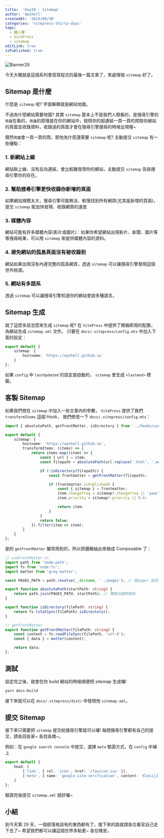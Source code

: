 ```yaml
---
title:  'Day29 - Sitemap'
author: 'Opshell'
createdAt: '2024/09/30'
categories: 'vitepress-thirty-days'
tags:
  - 鐵人賽
  - VitePress
  - sitemap
editLink: true
isPublished: true
---
```


![Banner29](https://ithelp.ithome.com.tw/upload/images/20240930/20109918NcsUZ5Jlgl.png)

今天大概就是這個系列會寫寫程式的最後一篇文章了，來處理個 `sitemap` 好了。

## Sitemap 是什麼
什麼是 `sitemap` 呢? 字面解釋就是網站地圖。

不過為什麼網站需要地圖?
其實 `sitemap` 基本上不是我們人類看的，是搜尋引擎的`爬蟲`在看的，`爬蟲`的原理是在你的網站中，按照你的超連結一頁一頁的爬取你網站的頁面並收錄資料，收錄過的頁面才會在搜尋引擎搜尋的時候出現喔~

既然`爬蟲`會一頁一頁的爬，那他為什麼還需要 `sitemap` 呢?
主動提交 `sitemap` 有一些優點：

### 1. 新網站上線
網站剛上線、沒有反向連結，會比較難發現你的網站，主動提交 `sitemap`  告訴搜尋引擎你的存在。

### 2. 幫助搜尋引擎更快收錄你新增的頁面
如果網站規模太大，搜尋引擎可能無法、較慢找到所有網頁(尤其是新增的頁面)，提交 `sitemap` 能加快發現、收錄網頁的速度

### 3. 媒體內容
網站可能有許多媒體內容(影片或圖片)：如果你希望網站出現影片、新聞、圖片等等搜尋結果，可以用 `sitemap` 來提供媒體內容的資料。

### 4. 避免網站的孤島頁面沒有被收錄到
網站如果出現沒有內連完整的孤島網頁，透過 `sitemap` 可以讓搜尋引擎發現這個世外桃源。

### 5. 網站有多語系
透過 `sitemap` 可以讓搜尋引擎知道你的網站會說多種語言。

## Sitemap 生成
說了這麼多該怎麼來生成 `sitemap` 呢?
在 `VitePress` 中提供了開箱即用的配置，為網站生成 `sitemap.xml` 文件。
只要在 `docs/.vitepress/config.mts` 中加入下面的設定：
```ts
export default {
    sitemap: {
        hostname: 'https://opshell.github.io'
    }
};
```

如果 `config` 中 `lastUpdated` 的設定是啟動的， `sitemap` 會生成 `<lastmod>` 標籤。

## 客製 Sitemap
如果我們想在 `sitemap` 中加入一些文章內的參數， `VitePress` 提供了我們 `transformItems` 這個 Hook，
我們修改一下 `docs/.vitepress/config.mts`：
```ts
import { absolutePath, getFrontMatter, isDirectory } from '../hooks/useFrontMatter';

export default {
    sitemap: {
        hostname: 'https://opshell.github.io',
        transformItems: (items) => {
            return items.map((item) => {
                const { url } = item;
                const filepath = absolutePath(url.replace('.html', '.md'));

                if (!isDirectory(filepath)) {
                    const frontmatter = getFrontMatter(filepath);

                    if (frontmatter.isPublished) {
                        const { sitemap } = frontmatter;
                        item.changefreq = sitemap?.changefreq || 'yearly';
                        item.priority = sitemap?.priority || 0.6;

                        return item;
                    }
                }
                return false;
            }).filter(item => item);
        }
    }
};
```

是的 `getFrontMatter` 蠻常用到的，所以把邏輯抽出來做成 Composable 了：
```ts
// useFrontMatter.ts
import path from 'node:path';
import fs from 'node:fs';
import matter from 'gray-matter';

const PAGES_PATH = path.resolve(__dirname, '../pages'); // 把pages 設定成根目錄

export function absolutePath(startPath: string) {
    return path.join(PAGES_PATH, startPath); // 轉換出絕對路徑
}

export function isDirectory(filePath: string) {
    return fs.lstatSync(filePath).isDirectory();
}

// getFrontMatter
export function getFrontMatter(filePath: string) {
    const content = fs.readFileSync(filePath, 'utf-8');
    const { data } = matter(content);

    return data;
};

```

## 測試
設定完之後，就會在你 build 網站的時候順便把 sitemap 生成囉!
```sh
yarn docs:build
```

接下來就可以在 `docs/.vitepress/dist/` 中發現他 `sitemap.xml`。

## 提交 Sitemap
接下來只需要把 `sitemap` 提交給搜尋引擎就可以囉!
每間搜尋引擎都有自己的提交，請各回各家~ 各找各媽~。

例如：在 `google search console` 中提交，選擇 `meta` 驗證方式，在 `config` 中補上
```ts
export default {
    head: [
        ['link', { rel: 'icon', href: '/favicon.ico' }],
        ['meta', { name: 'google-site-verification', content: 'KleiijJ_uj3h0_LT3G25_t8GbiJ4W8Caapo7N8pkt8' }] // [!code ++]
    ]
};
```

驗證完後提交 `sitemap.xml` 就好囉~

## 小結
到今天第 29 天，一個部落格該有的東西都有了，接下來的路就請各位看官自己走下去了~
希望我們都可以讓這個世界多點愛~ 各位晚安。
